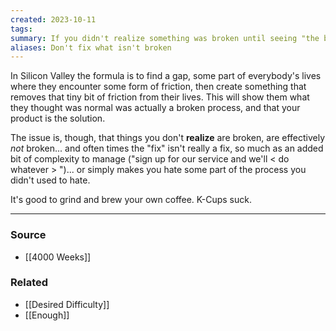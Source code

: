 ```yaml
---
created: 2023-10-11
tags: 
summary: If you didn't realize something was broken until seeing "the better way", there's a good chance it wasn't broken to begin with.
aliases: Don't fix what isn't broken
---
```

In Silicon Valley the formula is to find a gap, some part of everybody's lives where they encounter some form of friction, then create something that removes that tiny bit of friction from their lives. This will show them what they thought was normal was actually a broken process, and that your product is the solution.

The issue is, though, that things you don't **realize** are broken, are effectively *not* broken... and often times the "fix" isn't really a fix, so much as an added bit of complexity to manage ("sign up for our service and we'll < do whatever > ")... or simply makes you hate some part of the process you didn't used to hate. 

It's good to grind and brew your own coffee. K-Cups suck.

---
### Source
- [[4000 Weeks]]

### Related
- [[Desired Difficulty]]
- [[Enough]]